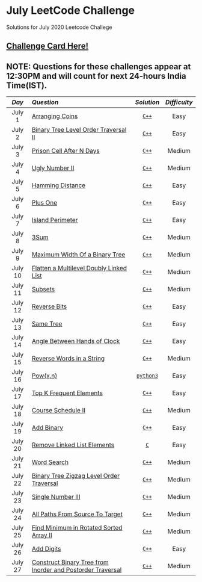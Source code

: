 # July LeetCode Challenge
Solutions for July 2020 Leetcode Challege
## [Challenge Card Here!](https://leetcode.com/explore/featured/card/july-leetcoding-challenge/)


## NOTE: Questions for these challenges appear at 12:30PM and will count for next 24-hours India Time(IST).

| *Day* | *Question* | *Solution* |*Difficulty*|
| :-----:| :----- | :------:|:-------:|
| July 1 | [Arranging Coins](https://leetcode.com/explore/challenge/card/july-leetcoding-challenge/544/week-1-july-1st-july-7th/3377/) | [`C++`](https://github.com/kameshkotwani/july-leetcode/blob/master/arranging-coins.cpp)|Easy|
| July 2| [Binary Tree Level Order Traversal II](https://leetcode.com/explore/challenge/card/july-leetcoding-challenge/544/week-1-july-1st-july-7th/3378/) | [`C++`](https://github.com/kameshkotwani/july-leetcode/blob/master/binary-tree-level-order-traversal-II.cpp) | Easy|
|July 3 | [Prison Cell After N Days](https://leetcode.com/explore/challenge/card/july-leetcoding-challenge/544/week-1-july-1st-july-7th/3379/) | [`C++`](https://github.com/kameshkotwani/july-leetcode/blob/master/prison-cell-after-n-days.cpp) | Medium|
| July 4 |[Ugly Number II](https://leetcode.com/explore/featured/card/july-leetcoding-challenge/544/week-1-july-1st-july-7th/3380/) | [`C++`](https://github.com/kameshkotwani/july-leetcode/blob/master/ugly-number-ii.cpp)|Medium|
|July 5| [Hamming Distance](https://leetcode.com/explore/featured/card/july-leetcoding-challenge/544/week-1-july-1st-july-7th/3381/)|[`C++`](https://github.com/kameshkotwani/july-leetcode/blob/master/hamming-distance.cpp)|Easy|
| July 6| [Plus One](https://leetcode.com/explore/featured/card/july-leetcoding-challenge/544/week-1-july-1st-july-7th/3382/) |[`C++`](https://github.com/kameshkotwani/july-leetcode/blob/master/plus-one.cpp) | Easy|
| July 7| [Island Perimeter](https://leetcode.com/explore/challenge/card/july-leetcoding-challenge/544/week-1-july-1st-july-7th/3383/) | [`C++`](https://github.com/kameshkotwani/july-leetcode/blob/master/island-permieter.cpp)|Easy|
|July 8|[3Sum](https://leetcode.com/explore/featured/card/july-leetcoding-challenge/545/week-2-july-8th-july-14th/3384/)|[`C++`](https://github.com/kameshkotwani/july-leetcode/blob/master/3sum.cpp)| Medium|
|July 9|[Maximum Width Of a Binary Tree](https://leetcode.com/explore/featured/card/july-leetcoding-challenge/545/week-2-july-8th-july-14th/3385/)|[`C++`](https://github.com/kameshkotwani/july-leetcode/blob/master/maximum-width-of-binary-tree.cpp)| Medium|
|July 10|[Flatten a Multilevel Doubly Linked List](https://leetcode.com/explore/featured/card/july-leetcoding-challenge/545/week-2-july-8th-july-14th/3386/)|[`C++`](https://github.com/kameshkotwani/july-leetcode-challenge/blob/master/flatten-multilevel-doubly-linked-list.cpp)| Medium|
|July 11|[Subsets](https://leetcode.com/explore/challenge/card/july-leetcoding-challenge/545/week-2-july-8th-july-14th/3387/)|[`C++`](https://github.com/kameshkotwani/july-leetcode-challenge/blob/master/subsets.cpp)|Medium|
|July 12|[Reverse Bits](https://leetcode.com/explore/challenge/card/july-leetcoding-challenge/545/week-2-july-8th-july-14th/3388/)|[`C++`](https://github.com/kameshkotwani/july-leetcode-challenge/blob/master/reverse-bits.cpp)|Easy|
|July 13|[Same Tree](https://leetcode.com/explore/featured/card/july-leetcoding-challenge/545/week-2-july-8th-july-14th/3389/)|[`C++`](https://github.com/kameshkotwani/july-leetcode-challenge/blob/master/same-tree.cpp)|Easy|
|July 14|[Angle Between Hands of Clock](https://leetcode.com/explore/challenge/card/july-leetcoding-challenge/545/week-2-july-8th-july-14th/3390/)|[`C++`](https://github.com/kameshkotwani/july-leetcode-challenge/blob/master/angle-between-hands-of-clock.cpp)|Easy|
|July 15|[Reverse Words in a String](https://leetcode.com/explore/challenge/card/july-leetcoding-challenge/546/week-3-july-15th-july-21st/3391/)|[`C++`](https://github.com/kameshkotwani/july-leetcode-challenge/blob/master/reverse-words-in-a-string.cpp)|Medium|
|July 16|[Pow(x,n)](https://leetcode.com/explore/featured/card/july-leetcoding-challenge/546/week-3-july-15th-july-21st/3392/)|[`python3`](https://github.com/kameshkotwani/july-leetcode-challenge/blob/master/pow.py)| Easy|
|July 17|[Top K Frequent Elements](https://leetcode.com/explore/challenge/card/july-leetcoding-challenge/546/week-3-july-15th-july-21st/3393/) |[`C++`](https://github.com/kameshkotwani/july-leetcode-challenge/blob/master/top-k-frequent-elements.cpp)|Easy|
|July 18|[Course Schedule II](https://leetcode.com/explore/challenge/card/july-leetcoding-challenge/546/week-3-july-15th-july-21st/3394/) |[`C++`](https://github.com/kameshkotwani/july-leetcode-challenge/blob/master/course-schedule-ii.cpp)|Medium|
|July 19|[Add Binary](https://leetcode.com/explore/featured/card/july-leetcoding-challenge/546/week-3-july-15th-july-21st/3395/) |[`C++`](https://github.com/kameshkotwani/july-leetcode-challenge/blob/master/add-binary.cpp)|Easy|
|July 20|[Remove Linked List Elements](https://leetcode.com/explore/featured/card/july-leetcoding-challenge/546/week-3-july-15th-july-21st/3396/) |[`C`](https://github.com/kameshkotwani/july-leetcode-challenge/blob/master/remove-linked-list-elements.c)|Easy|
|July 21|[Word Search](https://leetcode.com/explore/challenge/card/july-leetcoding-challenge/546/week-3-july-15th-july-21st/3397/) |[`C++`](https://github.com/kameshkotwani/july-leetcode-challenge/blob/master/word-search.cpp)|Medium|
|July 22|[Binary Tree Zigzag Level Order Traversal](https://leetcode.com/explore/challenge/card/july-leetcoding-challenge/547/week-4-july-22nd-july-28th/3398/) |[`C++`](https://github.com/kameshkotwani/july-leetcode-challenge/blob/master/binary-tree-zigzag-order-traversal.cpp)|Medium|
|July 23|[Single Number III](https://leetcode.com/explore/challenge/card/july-leetcoding-challenge/547/week-4-july-22nd-july-28th/3399/) |[`C++`](https://github.com/kameshkotwani/july-leetcode-challenge/blob/master/single-number-iii.cpp)|Medium|
|July 24|[All Paths From Source To Target](https://leetcode.com/explore/challenge/card/july-leetcoding-challenge/547/week-4-july-22nd-july-28th/3400/) |[`C++`](https://github.com/kameshkotwani/july-leetcode-challenge/blob/master/all-path-from-source-to-target.cpp)|Medium|
|July 25|[Find Minimum in Rotated Sorted Array II](https://leetcode.com/explore/featured/card/july-leetcoding-challenge/547/week-4-july-22nd-july-28th/3401/)|[`C++`](https://github.com/kameshkotwani/july-leetcode-challenge/blob/master/find-minimum-in-rotated-sorted-array-ii.cpp)|Medium|
|July 26|[Add Digits](https://leetcode.com/explore/featured/card/july-leetcoding-challenge/547/week-4-july-22nd-july-28th/3402/)|[`C++`](https://github.com/kameshkotwani/july-leetcode-challenge/blob/master/add-digits.cpp)|Easy|
|July 27|[Construct Binary Tree from Inorder and Postorder Traversal](https://leetcode.com/explore/featured/card/july-leetcoding-challenge/547/week-4-july-22nd-july-28th/3403/)|[`C++`](https://github.com/kameshkotwani/july-leetcode-challenge/blob/master/construct-binarytree-using-inorder-postorder-traversal.cpp)|Medium|




